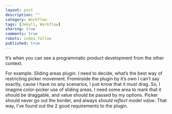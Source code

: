 ```yaml
---
layout: post
description: ""
category: Workflow
tags: [Jekyll, Workflow]
sharing: true
comments: true
robots: index,follow
published: true
---
```


It’s when you can see a programmatic product development from the other context.

For example. Sliding areas plugin.
I need to decide, what’s the best way of restricting picker movement.
Frominside the plugin by it’s own I can’t say exactly, cause I have no any scenarios, I just know that it must drag.
So, I imagine color-picker use of sliding areas. I need some area to mark that it should be draggable, and value should be passed by my options. Picker should never go out the border, and always *should reflect model value*.
That way, I’ve found out the 2 good requirements to the plugin.